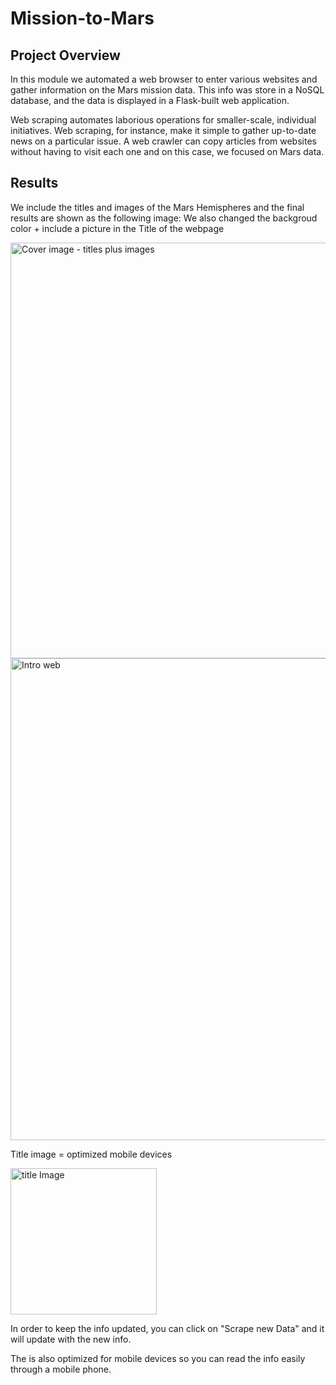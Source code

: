 # Mission-to-Mars

## Project Overview 
In this module we automated a web browser to enter various websites and gather information on the Mars mission data. This info was store in a NoSQL database, and the data is displayed in a Flask-built web application. 

Web scraping automates laborious operations for smaller-scale, individual initiatives. Web scraping, for instance, make it simple to gather up-to-date news on a particular issue. A web crawler can copy articles from websites without having to visit each one and on this case, we focused on Mars data.

## Results

We include the titles and images of the Mars Hemispheres and the final results are shown as the following image: 
We also changed the backgroud color + include a picture in the Title of the webpage

<img width="665" alt="Cover image - titles plus images" src="https://user-images.githubusercontent.com/108194577/188529239-2e560f46-ffef-40d8-8eb9-04096dc30383.PNG">

<img width="771" alt="Intro web" src="https://user-images.githubusercontent.com/108194577/188529256-0104eea5-02ce-442d-a5dc-e5ea6b0f6109.PNG">

Title image = optimized mobile devices

<img width="234" alt="title Image" src="https://user-images.githubusercontent.com/108194577/188760026-d1acee89-6e36-4762-b7fb-92dd2e175dd9.PNG">


In order to keep the info updated, you can click on "Scrape new Data" and it will update with the new info.

The is also optimized for mobile devices so you can read the info easily through a mobile phone.





